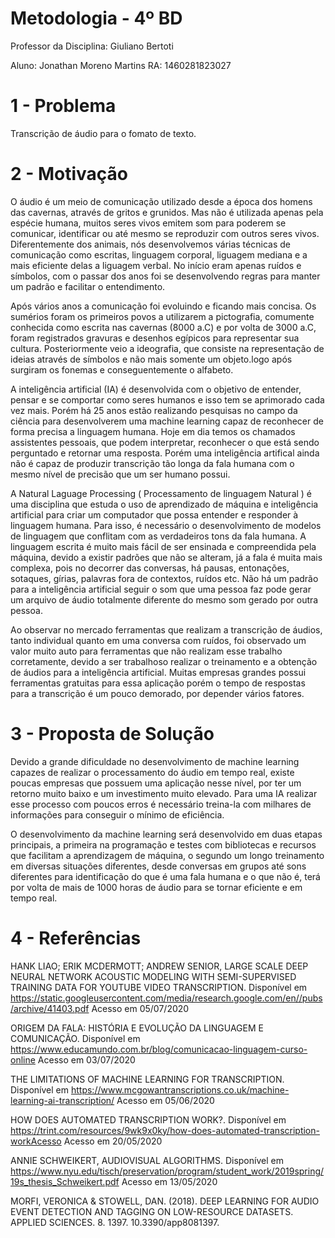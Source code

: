 # Metodologia - 4º BD


Professor da Disciplina: Giuliano Bertoti 

Aluno: Jonathan Moreno Martins
RA: 1460281823027

 

 # 1 - Problema

Transcrição de áudio para o fomato de texto.

 # 2 - Motivação
 
 O áudio é um meio de comunicação utilizado desde a época dos homens das cavernas, através de gritos e grunidos. Mas não é utilizada apenas pela espécie humana, muitos seres vivos emitem som para poderem se comunicar, identificar ou até mesmo se reproduzir com outros seres vivos. Diferentemente dos animais, nós desenvolvemos várias técnicas de comunicação como escritas, linguagem corporal, liguagem mediana e a mais eficiente delas a liguagem verbal. No início eram apenas ruídos e símbolos, com o passar dos anos foi se desenvolvendo regras para manter um padrão e facilitar o entendimento.
 
 Após vários anos a comunicação foi evoluindo e ficando mais concisa. Os sumérios foram os primeiros povos a utilizarem a pictografia, comumente conhecida como escrita nas cavernas (8000 a.C) e por volta de 3000 a.C, foram registrados gravuras e desenhos egípicos para representar sua cultura. Posteriormente veio a ideografia, que consiste na representação de ideias através de símbolos e não mais somente um objeto.logo após surgiram os fonemas e conseguentemente o alfabeto.
 
 A inteligência artificial (IA) é desenvolvida com o objetivo de entender, pensar e se comportar como seres humanos e isso tem se aprimorado cada vez mais. Porém há 25 anos estão realizando pesquisas no campo da ciência para desenvolverem uma machine learning capaz de reconhecer de forma precisa a linguagem humana. Hoje em dia temos os chamados assistentes pessoais, que podem interpretar, reconhecer o que está sendo perguntado e retornar uma resposta. Porém uma inteligência artifical ainda não é capaz de produzir transcrição tão longa da fala humana com o mesmo nível de precisão que um ser humano possui.
 
 A Natural Laguage Processing ( Processamento de linguagem Natural ) é uma disciplina que estuda o uso de aprendizado de máquina e inteligência artificial para criar um computador que possa entender e responder à linguagem humana. Para isso, é necessário o desenvolvimento de modelos de linguagem que conflitam com as verdadeiros tons da fala humana. A linguagem escrita é muito mais fácil de ser ensinada e compreendida pela máquina, devido a existir padrões que não se alteram, já a fala é muita mais complexa, pois no decorrer das conversas, há pausas, entonações, sotaques, gírias, palavras fora de contextos, ruídos etc. Não há um padrão para a inteligência artificial seguir o som que uma pessoa faz pode gerar um arquivo de áudio totalmente diferente do mesmo som gerado por outra pessoa.
 
 Ao observar no mercado ferramentas que realizam a transcrição de áudios, tanto individual quanto em uma conversa com ruídos, foi observado um valor muito auto para ferramentas que não realizam esse trabalho corretamente, devido a ser trabalhoso realizar o treinamento e a obtenção de áudios para a inteligência artificial. Muitas empresas grandes possui ferramentas gratuitas para essa aplicação porém o tempo de respostas para a transcrição é um pouco demorado, por depender vários fatores.

 # 3 - Proposta de Solução

Devido a grande dificuldade no desenvolvimento de machine learning capazes de realizar o processamento do áudio em tempo real, existe poucas empresas que possuem uma aplicação nesse nível, por ter um retorno muito baixo e um investimento muito elevado. Para uma IA realizar esse processo com poucos erros é necessário treina-la com milhares de informações para conseguir o mínimo de eficiência.

O desenvolvimento da machine learning será desenvolvido em duas etapas principais, a primeira na programação e testes com bibliotecas e recursos que facilitam a aprendizagem de máquina, o segundo um longo treinamento em diversas situações diferentes, desde conversas em grupos até sons diferentes para identificação do que é uma fala humana e o que não é, terá por volta de mais de 1000 horas de áudio para se tornar eficiente e em tempo real.


 # 4 - Referências
 
HANK LIAO; ERIK MCDERMOTT; ANDREW SENIOR, LARGE SCALE DEEP NEURAL NETWORK ACOUSTIC MODELING WITH SEMI-SUPERVISED TRAINING DATA FOR YOUTUBE VIDEO TRANSCRIPTION. Disponível em https://static.googleusercontent.com/media/research.google.com/en//pubs/archive/41403.pdf Acesso em 05/07/2020

ORIGEM DA FALA: HISTÓRIA E EVOLUÇÃO DA LINGUAGEM E COMUNICAÇÃO. Disponível em https://www.educamundo.com.br/blog/comunicacao-linguagem-curso-online Acesso em 03/07/2020

THE LIMITATIONS OF MACHINE LEARNING FOR TRANSCRIPTION. Disponível em https://www.mcgowantranscriptions.co.uk/machine-learning-ai-transcription/ Acesso em 05/06/2020

HOW DOES AUTOMATED TRANSCRIPTION WORK?. Disponível em https://trint.com/resources/9wk9x0ky/how-does-automated-transcription-workAcesso Acesso em 20/05/2020

ANNIE SCHWEIKERT, AUDIOVISUAL ALGORITHMS. Disponível em https://www.nyu.edu/tisch/preservation/program/student_work/2019spring/19s_thesis_Schweikert.pdf Acesso em 13/05/2020

MORFI, VERONICA & STOWELL, DAN. (2018). DEEP LEARNING FOR AUDIO EVENT DETECTION AND TAGGING ON LOW-RESOURCE DATASETS. APPLIED SCIENCES. 8. 1397. 10.3390/app8081397. 
